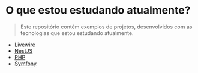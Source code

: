 # O que estou estudando atualmente?
> Este repositório contém exemplos de projetos, desenvolvidos com as tecnologias que estou estudando atualmente.

- [Livewire](https://github.com/Railton98/my-studies/tree/livewire)
- [NestJS](https://github.com/Railton98/my-studies/tree/nestjs)
- [PHP](https://github.com/Railton98/my-studies/tree/php)
- [Symfony](https://github.com/Railton98/my-studies/tree/symfony)
